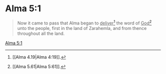 # Alma 5:1

> Now it came to pass that Alma began to <u>deliver</u>[^a] the word of <u>God</u>[^b] unto the people, first in the land of Zarahemla, and from thence throughout all the land.

[Alma 5:1](https://www.churchofjesuschrist.org/study/scriptures/bofm/alma/5?lang=eng&id=p1#p1)


[^a]: [[Alma 4.19|Alma 4:19]].  
[^b]: [[Alma 5.61|Alma 5:61]].  
